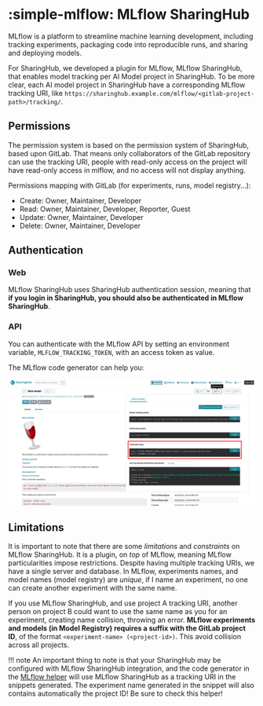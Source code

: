 # :simple-mlflow: MLflow SharingHub

MLflow is a platform to streamline machine learning development, including tracking experiments, packaging code into reproducible runs, and sharing and deploying models.

For SharingHub, we developed a plugin for MLflow, MLflow SharingHub, that enables model tracking per AI Model project in SharingHub. To be more clear, each AI model project in SharingHub have a corresponding MLflow tracking URI, like `https://sharinghub.example.com/mlflow/<gitlab-project-path>/tracking/`.

## Permissions

The permission system is based on the permission system of SharingHub, based upon GitLab. That means only collaborators of the GitLab repository can use the tracking URI, people with read-only access on the project will have read-only access in mlflow, and no access will not display anything.

Permissions mapping with GitLab (for experiments, runs, model registry...):

- Create: Owner, Maintainer, Developer
- Read: Owner, Maintainer, Developer, Reporter, Guest
- Update: Owner, Maintainer, Developer
- Delete: Owner, Maintainer, Developer

## Authentication

### Web

MLflow SharingHub uses SharingHub authentication session, meaning that **if you login in SharingHub, you should also be authenticated in MLflow SharingHub**.

### API

You can authenticate with the MLflow API by setting an environment variable, `MLFLOW_TRACKING_TOKEN`, with an access token as value.

The MLflow code generator can help you:

![MLflow credentials setup](../../assets/figures/share/mlflow-credentials-setup.png)

## Limitations

It is important to note that there are some _limitations_ and _constraints_ on MLflow SharingHub. It is a plugin, on _top_ of MLflow, meaning MLflow particularities impose restrictions. Despite having multiple tracking URIs, we have a single server and database. In MLflow, experiments names, and model names (model registry) are _unique_, if I name an experiment, no one can create another experiment with the same name.

If you use MLflow SharingHub, and use project A tracking URI, another person on project B could want to use the same name as you for an experiment, creating name collision, throwing an error. **MLflow experiments and models (in Model Registry) requires a suffix with the GitLab project ID**, of the format `<experiment-name> (<project-id>)`. This avoid collision across all projects.

!!! note
    An important thing to note is that your SharingHub may be configured with MLflow SharingHub integration, and the code generator in the [MLflow helper](../../explore/project-view.md#mlflow) will use MLflow SharingHub as a tracking URI in the snippets generated. The experiment name generated in the snippet will also contains automatically the project ID! Be sure to check this helper!
